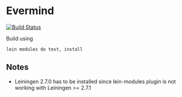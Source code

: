 # Evermind

[![Build Status](https://travis-ci.org/d4span/evermind.svg?branch=master)](https://travis-ci.org/d4span/evermind)

Build using

    lein modules do test, install


## Notes

- Leiningen 2.7.0 has to be installed since lein-modules plugin is not working with Leiningen >= 2.7.1


